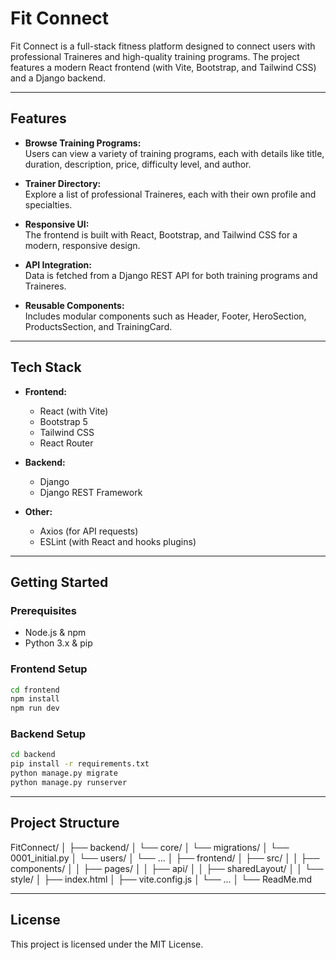 # Fit Connect

Fit Connect is a full-stack fitness platform designed to connect users with professional Traineres and high-quality training programs. The project features a modern React frontend (with Vite, Bootstrap, and Tailwind CSS) and a Django backend.

---

## Features

- **Browse Training Programs:**  
  Users can view a variety of training programs, each with details like title, duration, description, price, difficulty level, and author.

- **Trainer Directory:**  
  Explore a list of professional Traineres, each with their own profile and specialties.

- **Responsive UI:**  
  The frontend is built with React, Bootstrap, and Tailwind CSS for a modern, responsive design.

- **API Integration:**  
  Data is fetched from a Django REST API for both training programs and Traineres.

- **Reusable Components:**  
  Includes modular components such as Header, Footer, HeroSection, ProductsSection, and TrainingCard.

---

## Tech Stack

- **Frontend:**  
  - React (with Vite)
  - Bootstrap 5
  - Tailwind CSS
  - React Router

- **Backend:**  
  - Django
  - Django REST Framework

- **Other:**  
  - Axios (for API requests)
  - ESLint (with React and hooks plugins)

---

## Getting Started

### Prerequisites

- Node.js & npm
- Python 3.x & pip

### Frontend Setup

```bash
cd frontend
npm install
npm run dev
```

### Backend Setup

```bash
cd backend
pip install -r requirements.txt
python manage.py migrate
python manage.py runserver
```

---

## Project Structure

FitConnect/
│
├── backend/
│   └── core/
│       └── migrations/
│           └── 0001_initial.py
│   └── users/
│   └── ...
│
├── frontend/
│   ├── src/
│   │   ├── components/
│   │   ├── pages/
│   │   ├── api/
│   │   ├── sharedLayout/
│   │   └── style/
│   ├── index.html
│   ├── vite.config.js
│   └── ...
│
└── ReadMe.md

---

## License

This project is licensed under the MIT License.

